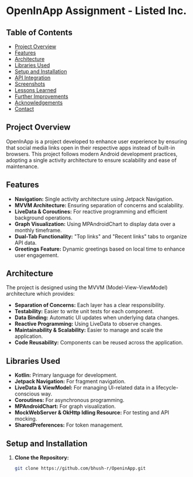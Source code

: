 # OpenInApp Assignment - Listed Inc.

## Table of Contents
- [Project Overview](#project-overview)
- [Features](#features)
- [Architecture](#architecture)
- [Libraries Used](#libraries-used)
- [Setup and Installation](#setup-and-installation)
- [API Integration](#api-integration)
- [Screenshots](#screenshots)
- [Lessons Learned](#lessons-learned)
- [Further Improvements](#further-improvements)
- [Acknowledgements](#acknowledgements)
- [Contact](#contact)

## Project Overview
OpenInApp is a project developed to enhance user experience by ensuring that social media links open in their respective apps instead of built-in browsers. This project follows modern Android development practices, adopting a single activity architecture to ensure scalability and ease of maintenance.

## Features
- **Navigation:** Single activity architecture using Jetpack Navigation.
- **MVVM Architecture:** Ensuring separation of concerns and scalability.
- **LiveData & Coroutines:** For reactive programming and efficient background operations.
- **Graph Visualization:** Using MPAndroidChart to display data over a monthly timeframe.
- **Dual-Tab Functionality:** "Top links" and "Recent links" tabs to organize API data.
- **Greetings Feature:** Dynamic greetings based on local time to enhance user engagement.

## Architecture
The project is designed using the MVVM (Model-View-ViewModel) architecture which provides:
- **Separation of Concerns:** Each layer has a clear responsibility.
- **Testability:** Easier to write unit tests for each component.
- **Data Binding:** Automatic UI updates when underlying data changes.
- **Reactive Programming:** Using LiveData to observe changes.
- **Maintainability & Scalability:** Easier to manage and scale the application.
- **Code Reusability:** Components can be reused across the application.

## Libraries Used
- **Kotlin:** Primary language for development.
- **Jetpack Navigation:** For fragment navigation.
- **LiveData & ViewModel:** For managing UI-related data in a lifecycle-conscious way.
- **Coroutines:** For asynchronous programming.
- **MPAndroidChart:** For graph visualization.
- **MockWebServer & OkHttp Idling Resource:** For testing and API mocking.
- **SharedPreferences:** For token management.

## Setup and Installation
1. **Clone the Repository:**
   ```bash
   git clone https://github.com/bhush-r/OpeninApp.git
